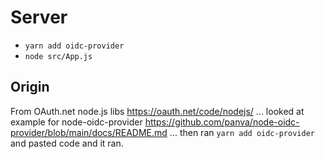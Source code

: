 
# Server

- `yarn add oidc-provider`
- `node src/App.js`

## Origin

From OAuth.net node.js libs https://oauth.net/code/nodejs/
... looked at example for node-oidc-provider https://github.com/panva/node-oidc-provider/blob/main/docs/README.md
... then ran `yarn add oidc-provider` and pasted code and it ran.
